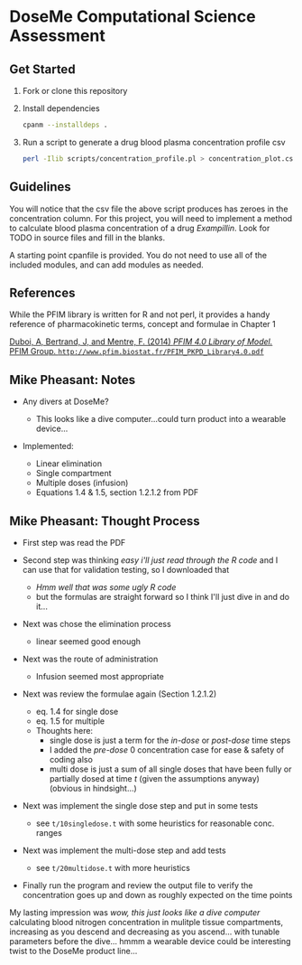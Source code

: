 # DoseMe Computational Science Assessment

## Get Started

1. Fork or clone this repository

2. Install dependencies

    ```bash
    cpanm --installdeps .
    ```

3. Run a script to generate a drug blood plasma concentration profile csv

    ```bash
    perl -Ilib scripts/concentration_profile.pl > concentration_plot.csv
    ```

## Guidelines

You will notice that the csv file the above script produces has zeroes in the concentration column. For this project, you will need to implement a method to calculate blood plasma concentration of a drug _Exampillin_. Look for TODO in source files and fill in the blanks.

A starting point cpanfile is provided. You do not need to use all of the included modules, and can add modules as needed.


## References

While the PFIM library is written for R and not perl, it provides a handy reference of pharmacokinetic terms, concept and formulae in Chapter 1

[Duboi, A, Bertrand, J, and Mentre, F. (2014) _PFIM 4.0 Library of Model._ PFIM Group. `http://www.pfim.biostat.fr/PFIM_PKPD_Library4.0.pdf`](http://www.pfim.biostat.fr/PFIM_PKPD_Library4.0.pdf)


## Mike Pheasant: Notes

* Any divers at DoseMe?
    * This looks like a dive computer...could turn product into a wearable device...

* Implemented:
    * Linear elimination
    * Single compartment
    * Multiple doses (infusion)
    * Equations 1.4 & 1.5, section 1.2.1.2 from PDF

## Mike Pheasant: Thought Process

* First step was read the PDF
* Second step was thinking _easy i'll just read through the R code_ and I can use that for validation testing, so I downloaded that
    * _Hmm well that was some ugly R code_
    * but the formulas are straight forward so I think I'll just dive in and do it...
* Next was chose the elimination process
    * linear seemed good enough
* Next was the route of administration
    * Infusion seemed most appropriate
* Next was review the formulae again (Section 1.2.1.2)
    * eq. 1.4 for single dose
    * eq. 1.5 for multiple
    * Thoughts here:
        * single dose is just a term for the _in-dose_ or _post-dose_ time steps
        * I added the _pre-dose_ 0 concentration case for ease & safety of coding also
        * multi dose is just a sum of all single doses that have been fully or partially dosed at time _t_ (given the assumptions anyway) (obvious in hindsight...)

* Next was implement the single dose step and put in some tests
    * see `t/10singledose.t` with some heuristics for reasonable conc. ranges
* Next was implement the multi-dose step and add tests
    * see `t/20multidose.t` with more heuristics
* Finally run the program and review the output file to verify the concentration goes up and down as roughly expected on the time points

My lasting impression was _wow, this just looks like a dive computer_ calculating blood nitrogen concentration in mulitple tissue compartments, increasing as you descend and decreasing as you ascend... with tunable parameters before the dive... hmmm a wearable device could be interesting twist to the DoseMe product line...
